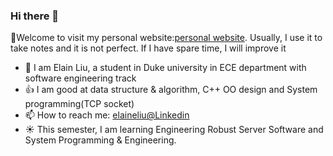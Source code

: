 ### Hi there 👋
:gift_heart:Welcome to visit my personal website:[personal website](https://peiruliu.cn/). Usually, I use it to take notes and it is not perfect. If I have spare time, I will improve it

- 🔭 I am Elain Liu, a student in Duke university in ECE department with software engineering track
- :thumbsup: I am good at data structure & algorithm, C++ OO design and System programming(TCP socket)
- 📫 How to reach me: [elaineliu@Linkedin](https://www.linkedin.com/in/elaineliu219/)
- :sunny: This semester, I am learning Engineering Robust Server Software and System Programming & Engineering. 
